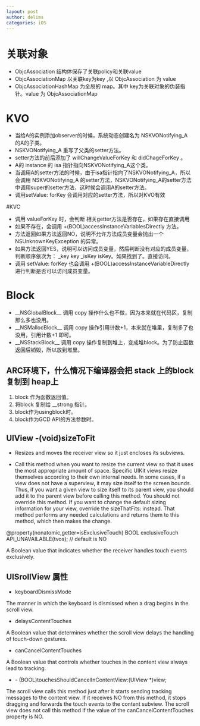 ```yaml
---
layout: post
author: delims
categories: iOS
---
```


# 关联对象

- ObjcAssociation 结构体保存了关联policy和关联value
- ObjcAssociationMap 以关联key为key ,以 ObjcAssociation 为 value
- ObjcAssociationHashMap 为全局的 map。其中 key为关联对象的伪装指针。value 为 ObjcAssociationMap

# KVO

- 当给A的实例添加observer的时候，系统动态创建名为 NSKVONotifying_A 的A的子类。
- NSKVONotifying_A 重写了父类的setter方法。
- setter方法的前后添加了 willChangeValueForKey 和 didChageForKey 。
- A的 instance 的 isa 指针指向NSKVONotifying_A这个类。
- 当调用A的setter方法的时候，由于isa指针指向了NSKVONotifying_A，所以会调用 NSKVONotifying_A 的setter方法，NSKVONotifying_A的setter方法中调用super的setter方法，这时候会调用A的setter方法。
- 调用setValue: forKey 会调用对应的setter方法，所以对KVO有效

#KVC 

- 调用 valueForKey 时，会判断 相关getter方法是否存在，如果存在直接调用
- 如果不存在，会调用 +(BOOL)accessInstanceVariablesDirectly 方法。
- 方法返回如果方法返回NO，说明不允许方法成员变量会抛出一个NSUnknownKeyException 的异常。
- 如果方法返回YES，说明可以访问成员变量，然后判断没有对应的成员变量，判断顺序依次为： \_key key \_isKey isKey。如果找到了。直接访问。
- 调用 setValue: forKey 也会调用 +(BOOL)accessInstanceVariableDirectly 进行判断是否可以访问成员变量。

# Block

- \_\_NSGlobalBlock\_\_ 调用 copy 操作什么也不做，因为本来就在代码区，复制那么多也没用。
- \_\_NSMallocBlock\_\_ 调用 copy 操作引用计数+1，本来就在堆里，复制多了也没用，引用计数+1 即可。
- \_\_NSStackBlock\_\_ 调用 copy 操作复制到堆上，变成堆block。为了防止函数返回后销毁，所以放到堆里。


## ARC环境下，什么情况下编译器会把 stack 上的block复制到 heap上

1. block 作为函数返回值。
2. 将block 复制给 __strong  指针。
3. block作为usingblock时。
4. block作为GCD API的方法参数时。


## UIView  -(void)sizeToFit

- Resizes and moves the receiver view so it just encloses its subviews.

- Call this method when you want to resize the current view so that it uses the most appropriate amount of space. Specific UIKit views resize themselves according to their own internal needs. In some cases, if a view does not have a superview, it may size itself to the screen bounds. Thus, if you want a given view to size itself to its parent view, you should add it to the parent view before calling this method.
You should not override this method. If you want to change the default sizing information for your view, override the sizeThatFits: instead. That method performs any needed calculations and returns them to this method, which then makes the change.

@property(nonatomic,getter=isExclusiveTouch) BOOL       exclusiveTouch API_UNAVAILABLE(tvos);         // default is NO

A Boolean value that indicates whether the receiver handles touch events exclusively.



## UISrollView 属性 

- keyboardDismissMode

The manner in which the keyboard is dismissed when a drag begins in the scroll view.

- delaysContentTouches

A Boolean value that determines whether the scroll view delays the handling of touch-down gestures.

- canCancelContentTouches

A Boolean value that controls whether touches in the content view always lead to tracking.

- \- (BOOL)touchesShouldCancelInContentView:(UIView *)view;

The scroll view calls this method just after it starts sending tracking messages to the content view. If it receives NO from this method, it stops dragging and forwards the touch events to the content subview. The scroll view does not call this method if the value of the canCancelContentTouches property is NO.



